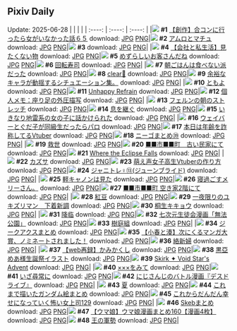 ## Pixiv Daily
Update: 2025-06-28
|      |      |      |
| :----: | :----: | :----: |
|![](https://pixiv.microyu.workers.dev/c/240x480/img-master/img/2025/06/27/00/40/32/132010747_p0_master1200.jpg) **#1** [【創作】合コンに行ったら女がいなかった話６５](https://www.pixiv.net/artworks/132010747) download: [JPG](https://pixiv.microyu.workers.dev/img-original/img/2025/06/27/00/40/32/132010747_p0.jpg) [PNG](https://pixiv.microyu.workers.dev/img-original/img/2025/06/27/00/40/32/132010747_p0.png)|![](https://pixiv.microyu.workers.dev/c/240x480/img-master/img/2025/06/26/00/00/04/131973943_p0_master1200.jpg) **#2** [アムロとマチュ](https://www.pixiv.net/artworks/131973943) download: [JPG](https://pixiv.microyu.workers.dev/img-original/img/2025/06/26/00/00/04/131973943_p0.jpg) [PNG](https://pixiv.microyu.workers.dev/img-original/img/2025/06/26/00/00/04/131973943_p0.png)|![](https://s.pximg.net/common/images/limit_unviewable_s.png) **#3** [](https://www.pixiv.net/artworks/132022678) download: [JPG](https://s.pximg.net/common/images/limit_unviewable_s.png) [PNG](https://s.pximg.net/common/images/limit_unviewable_s.png)|
|![](https://pixiv.microyu.workers.dev/c/240x480/img-master/img/2025/06/27/12/00/14/132022240_p0_master1200.jpg) **#4** [【会社と私生活】見たくない物](https://www.pixiv.net/artworks/132022240) download: [JPG](https://pixiv.microyu.workers.dev/img-original/img/2025/06/27/12/00/14/132022240_p0.jpg) [PNG](https://pixiv.microyu.workers.dev/img-original/img/2025/06/27/12/00/14/132022240_p0.png)|![](https://pixiv.microyu.workers.dev/c/240x480/img-master/img/2025/06/27/07/30/02/132018020_p0_master1200.jpg) **#5** [めずらしいお客さんだね](https://www.pixiv.net/artworks/132018020) download: [JPG](https://pixiv.microyu.workers.dev/img-original/img/2025/06/27/07/30/02/132018020_p0.jpg) [PNG](https://pixiv.microyu.workers.dev/img-original/img/2025/06/27/07/30/02/132018020_p0.png)|![](https://pixiv.microyu.workers.dev/c/240x480/img-master/img/2025/06/26/20/30/02/132000055_p0_master1200.jpg) **#6** [回転寿司](https://www.pixiv.net/artworks/132000055) download: [JPG](https://pixiv.microyu.workers.dev/img-original/img/2025/06/26/20/30/02/132000055_p0.jpg) [PNG](https://pixiv.microyu.workers.dev/img-original/img/2025/06/26/20/30/02/132000055_p0.png)|
|![](https://pixiv.microyu.workers.dev/c/240x480/img-master/img/2025/06/26/17/00/04/131993280_p0_master1200.jpg) **#7** [朝ごはんは食べない派だった](https://www.pixiv.net/artworks/131993280) download: [JPG](https://pixiv.microyu.workers.dev/img-original/img/2025/06/26/17/00/04/131993280_p0.jpg) [PNG](https://pixiv.microyu.workers.dev/img-original/img/2025/06/26/17/00/04/131993280_p0.png)|![](https://pixiv.microyu.workers.dev/c/240x480/img-master/img/2025/06/26/00/34/01/131975792_p0_master1200.jpg) **#8** [clear🤍](https://www.pixiv.net/artworks/131975792) download: [JPG](https://pixiv.microyu.workers.dev/img-original/img/2025/06/26/00/34/01/131975792_p0.jpg) [PNG](https://pixiv.microyu.workers.dev/img-original/img/2025/06/26/00/34/01/131975792_p0.png)|![](https://pixiv.microyu.workers.dev/c/240x480/img-master/img/2025/06/26/19/56/55/131997990_p0_master1200.jpg) **#9** [余裕なキャラが動揺するシチュエーション集。](https://www.pixiv.net/artworks/131997990) download: [JPG](https://pixiv.microyu.workers.dev/img-original/img/2025/06/26/19/56/55/131997990_p0.jpg) [PNG](https://pixiv.microyu.workers.dev/img-original/img/2025/06/26/19/56/55/131997990_p0.png)|
|![](https://pixiv.microyu.workers.dev/c/240x480/img-master/img/2025/06/26/02/30/01/131978989_p0_master1200.jpg) **#10** [ともよ](https://www.pixiv.net/artworks/131978989) download: [JPG](https://pixiv.microyu.workers.dev/img-original/img/2025/06/26/02/30/01/131978989_p0.jpg) [PNG](https://pixiv.microyu.workers.dev/img-original/img/2025/06/26/02/30/01/131978989_p0.png)|![](https://pixiv.microyu.workers.dev/c/240x480/img-master/img/2025/06/27/19/49/35/132033764_p0_master1200.jpg) **#11** [Unhappy Refrain](https://www.pixiv.net/artworks/132033764) download: [JPG](https://pixiv.microyu.workers.dev/img-original/img/2025/06/27/19/49/35/132033764_p0.jpg) [PNG](https://pixiv.microyu.workers.dev/img-original/img/2025/06/27/19/49/35/132033764_p0.png)|![](https://pixiv.microyu.workers.dev/c/240x480/img-master/img/2025/06/26/06/00/06/131982040_p0_master1200.jpg) **#12** [個人メモ：座り足の外圧描写](https://www.pixiv.net/artworks/131982040) download: [JPG](https://pixiv.microyu.workers.dev/img-original/img/2025/06/26/06/00/06/131982040_p0.jpg) [PNG](https://pixiv.microyu.workers.dev/img-original/img/2025/06/26/06/00/06/131982040_p0.png)|
|![](https://pixiv.microyu.workers.dev/c/240x480/img-master/img/2025/06/26/00/00/20/131974080_p0_master1200.jpg) **#13** [フェルンの朝のストレッチ](https://www.pixiv.net/artworks/131974080) download: [JPG](https://pixiv.microyu.workers.dev/img-original/img/2025/06/26/00/00/20/131974080_p0.jpg) [PNG](https://pixiv.microyu.workers.dev/img-original/img/2025/06/26/00/00/20/131974080_p0.png)|![](https://pixiv.microyu.workers.dev/c/240x480/img-master/img/2025/06/27/00/02/44/132009237_p0_master1200.jpg) **#14** [息を継ぐ](https://www.pixiv.net/artworks/132009237) download: [JPG](https://pixiv.microyu.workers.dev/img-original/img/2025/06/27/00/02/44/132009237_p0.jpg) [PNG](https://pixiv.microyu.workers.dev/img-original/img/2025/06/27/00/02/44/132009237_p0.png)|![](https://pixiv.microyu.workers.dev/c/240x480/img-master/img/2025/06/27/17/00/16/132028270_p0_master1200.jpg) **#15** [いきなり地雷系の女の子に話かけられた](https://www.pixiv.net/artworks/132028270) download: [JPG](https://pixiv.microyu.workers.dev/img-original/img/2025/06/27/17/00/16/132028270_p0.jpg) [PNG](https://pixiv.microyu.workers.dev/img-original/img/2025/06/27/17/00/16/132028270_p0.png)|
|![](https://pixiv.microyu.workers.dev/c/240x480/img-master/img/2025/06/27/23/07/16/132042231_p0_master1200.jpg) **#16** [ウェイバーとぐだ子が同級生だったらパロ](https://www.pixiv.net/artworks/132042231) download: [JPG](https://pixiv.microyu.workers.dev/img-original/img/2025/06/27/23/07/16/132042231_p0.jpg) [PNG](https://pixiv.microyu.workers.dev/img-original/img/2025/06/27/23/07/16/132042231_p0.png)|![](https://pixiv.microyu.workers.dev/c/240x480/img-master/img/2025/06/26/21/03/16/132001472_p0_master1200.jpg) **#17** [本日は年齢を詐称してるVtuber](https://www.pixiv.net/artworks/132001472) download: [JPG](https://pixiv.microyu.workers.dev/img-original/img/2025/06/26/21/03/16/132001472_p0.jpg) [PNG](https://pixiv.microyu.workers.dev/img-original/img/2025/06/26/21/03/16/132001472_p0.png)|![](https://pixiv.microyu.workers.dev/c/240x480/img-master/img/2025/06/26/19/57/36/131998685_p0_master1200.jpg) **#18** [ニーゴまとめ㊴](https://www.pixiv.net/artworks/131998685) download: [JPG](https://pixiv.microyu.workers.dev/img-original/img/2025/06/26/19/57/36/131998685_p0.jpg) [PNG](https://pixiv.microyu.workers.dev/img-original/img/2025/06/26/19/57/36/131998685_p0.png)|
|![](https://pixiv.microyu.workers.dev/c/240x480/img-master/img/2025/06/26/12/21/58/131988184_p0_master1200.jpg) **#19** [救世](https://www.pixiv.net/artworks/131988184) download: [JPG](https://pixiv.microyu.workers.dev/img-original/img/2025/06/26/12/21/58/131988184_p0.jpg) [PNG](https://pixiv.microyu.workers.dev/img-original/img/2025/06/26/12/21/58/131988184_p0.png)|![](https://pixiv.microyu.workers.dev/c/240x480/img-master/img/2025/06/26/11/56/05/131987539_p0_master1200.jpg) **#20** [■■市■■町　古い民家にて](https://www.pixiv.net/artworks/131987539) download: [JPG](https://pixiv.microyu.workers.dev/img-original/img/2025/06/26/11/56/05/131987539_p0.jpg) [PNG](https://pixiv.microyu.workers.dev/img-original/img/2025/06/26/11/56/05/131987539_p0.png)|![](https://pixiv.microyu.workers.dev/c/240x480/img-master/img/2025/06/26/00/00/24/131974101_p0_master1200.jpg) **#21** [Where the Eclipse Falls](https://www.pixiv.net/artworks/131974101) download: [JPG](https://pixiv.microyu.workers.dev/img-original/img/2025/06/26/00/00/24/131974101_p0.jpg) [PNG](https://pixiv.microyu.workers.dev/img-original/img/2025/06/26/00/00/24/131974101_p0.png)|
|![](https://pixiv.microyu.workers.dev/c/240x480/img-master/img/2025/06/27/00/00/14/132008835_p0_master1200.jpg) **#22** [カズサ](https://www.pixiv.net/artworks/132008835) download: [JPG](https://pixiv.microyu.workers.dev/img-original/img/2025/06/27/00/00/14/132008835_p0.jpg) [PNG](https://pixiv.microyu.workers.dev/img-original/img/2025/06/27/00/00/14/132008835_p0.png)|![](https://pixiv.microyu.workers.dev/c/240x480/img-master/img/2025/06/27/21/12/21/132037392_p0_master1200.jpg) **#23** [萌え声女子高生Vtuberの作り方](https://www.pixiv.net/artworks/132037392) download: [JPG](https://pixiv.microyu.workers.dev/img-original/img/2025/06/27/21/12/21/132037392_p0.jpg) [PNG](https://pixiv.microyu.workers.dev/img-original/img/2025/06/27/21/12/21/132037392_p0.png)|![](https://pixiv.microyu.workers.dev/c/240x480/img-master/img/2025/06/26/20/28/07/131999982_p0_master1200.jpg) **#24** [ジャニトレ♀⑬(ジューンブライド)](https://www.pixiv.net/artworks/131999982) download: [JPG](https://pixiv.microyu.workers.dev/img-original/img/2025/06/26/20/28/07/131999982_p0.jpg) [PNG](https://pixiv.microyu.workers.dev/img-original/img/2025/06/26/20/28/07/131999982_p0.png)|
|![](https://pixiv.microyu.workers.dev/c/240x480/img-master/img/2025/06/26/12/56/04/131988784_p0_master1200.jpg) **#25** [軽キャノンは見た](https://www.pixiv.net/artworks/131988784) download: [JPG](https://pixiv.microyu.workers.dev/img-original/img/2025/06/26/12/56/04/131988784_p0.jpg) [PNG](https://pixiv.microyu.workers.dev/img-original/img/2025/06/26/12/56/04/131988784_p0.png)|![](https://pixiv.microyu.workers.dev/c/240x480/img-master/img/2025/06/26/19/49/50/131998288_p0_master1200.jpg) **#26** [寝過ごすメリーさん。](https://www.pixiv.net/artworks/131998288) download: [JPG](https://pixiv.microyu.workers.dev/img-original/img/2025/06/26/19/49/50/131998288_p0.jpg) [PNG](https://pixiv.microyu.workers.dev/img-original/img/2025/06/26/19/49/50/131998288_p0.png)|![](https://pixiv.microyu.workers.dev/c/240x480/img-master/img/2025/06/27/12/16/11/132022697_p0_master1200.jpg) **#27** [■■市■■町 空き家2階にて](https://www.pixiv.net/artworks/132022697) download: [JPG](https://pixiv.microyu.workers.dev/img-original/img/2025/06/27/12/16/11/132022697_p0.jpg) [PNG](https://pixiv.microyu.workers.dev/img-original/img/2025/06/27/12/16/11/132022697_p0.png)|
|![](https://pixiv.microyu.workers.dev/c/240x480/img-master/img/2025/06/27/00/00/09/132008793_p0_master1200.jpg) **#28** [紅豆](https://www.pixiv.net/artworks/132008793) download: [JPG](https://pixiv.microyu.workers.dev/img-original/img/2025/06/27/00/00/09/132008793_p0.jpg) [PNG](https://pixiv.microyu.workers.dev/img-original/img/2025/06/27/00/00/09/132008793_p0.png)|![](https://pixiv.microyu.workers.dev/c/240x480/img-master/img/2025/06/26/01/30/26/131977607_p0_master1200.jpg) **#29** [一夜限りのユキズリマン　下着新調](https://www.pixiv.net/artworks/131977607) download: [JPG](https://pixiv.microyu.workers.dev/img-original/img/2025/06/26/01/30/26/131977607_p0.jpg) [PNG](https://pixiv.microyu.workers.dev/img-original/img/2025/06/26/01/30/26/131977607_p0.png)|![](https://pixiv.microyu.workers.dev/c/240x480/img-master/img/2025/06/27/00/03/24/132009276_p0_master1200.jpg) **#30** [桐生キキョウ](https://www.pixiv.net/artworks/132009276) download: [JPG](https://pixiv.microyu.workers.dev/img-original/img/2025/06/27/00/03/24/132009276_p0.jpg) [PNG](https://pixiv.microyu.workers.dev/img-original/img/2025/06/27/00/03/24/132009276_p0.png)|
|![](https://pixiv.microyu.workers.dev/c/240x480/img-master/img/2025/06/26/00/00/05/131973950_p0_master1200.jpg) **#31** [降临](https://www.pixiv.net/artworks/131973950) download: [JPG](https://pixiv.microyu.workers.dev/img-original/img/2025/06/26/00/00/05/131973950_p0.jpg) [PNG](https://pixiv.microyu.workers.dev/img-original/img/2025/06/26/00/00/05/131973950_p0.png)|![](https://pixiv.microyu.workers.dev/c/240x480/img-master/img/2025/06/26/20/29/47/132000040_p0_master1200.jpg) **#32** [七次元生徒会漫画「無法公園」](https://www.pixiv.net/artworks/132000040) download: [JPG](https://pixiv.microyu.workers.dev/img-original/img/2025/06/26/20/29/47/132000040_p0.jpg) [PNG](https://pixiv.microyu.workers.dev/img-original/img/2025/06/26/20/29/47/132000040_p0.png)|![](https://pixiv.microyu.workers.dev/c/240x480/img-master/img/2025/06/26/00/00/06/131973960_p0_master1200.jpg) **#33** [樹庭組](https://www.pixiv.net/artworks/131973960) download: [JPG](https://pixiv.microyu.workers.dev/img-original/img/2025/06/26/00/00/06/131973960_p0.jpg) [PNG](https://pixiv.microyu.workers.dev/img-original/img/2025/06/26/00/00/06/131973960_p0.png)|
|![](https://pixiv.microyu.workers.dev/c/240x480/img-master/img/2025/06/26/22/41/10/132005603_p0_master1200.jpg) **#34** [ジークアクスまとめ](https://www.pixiv.net/artworks/132005603) download: [JPG](https://pixiv.microyu.workers.dev/img-original/img/2025/06/26/22/41/10/132005603_p0.jpg) [PNG](https://pixiv.microyu.workers.dev/img-original/img/2025/06/26/22/41/10/132005603_p0.png)|![](https://pixiv.microyu.workers.dev/c/240x480/img-master/img/2025/06/26/01/54/46/131978177_p0_master1200.jpg) **#35** [【小春と湊】次にくるマンガ大賞、ノミネートされました！](https://www.pixiv.net/artworks/131978177) download: [JPG](https://pixiv.microyu.workers.dev/img-original/img/2025/06/26/01/54/46/131978177_p0.jpg) [PNG](https://pixiv.microyu.workers.dev/img-original/img/2025/06/26/01/54/46/131978177_p0.png)|![](https://pixiv.microyu.workers.dev/c/240x480/img-master/img/2025/06/27/07/04/43/132017621_p0_master1200.jpg) **#36** [絡新婦](https://www.pixiv.net/artworks/132017621) download: [JPG](https://pixiv.microyu.workers.dev/img-original/img/2025/06/27/07/04/43/132017621_p0.jpg) [PNG](https://pixiv.microyu.workers.dev/img-original/img/2025/06/27/07/04/43/132017621_p0.png)|
|![](https://pixiv.microyu.workers.dev/c/240x480/img-master/img/2025/06/26/18/30/53/131995941_p0_master1200.jpg) **#37** [【web再録】かみかくし](https://www.pixiv.net/artworks/131995941) download: [JPG](https://pixiv.microyu.workers.dev/img-original/img/2025/06/26/18/30/53/131995941_p0.jpg) [PNG](https://pixiv.microyu.workers.dev/img-original/img/2025/06/26/18/30/53/131995941_p0.png)|![](https://pixiv.microyu.workers.dev/c/240x480/img-master/img/2025/06/26/20/46/54/132000702_p0_master1200.jpg) **#38** [黒亞めあ様生誕祭イラスト](https://www.pixiv.net/artworks/132000702) download: [JPG](https://pixiv.microyu.workers.dev/img-original/img/2025/06/26/20/46/54/132000702_p0.jpg) [PNG](https://pixiv.microyu.workers.dev/img-original/img/2025/06/26/20/46/54/132000702_p0.png)|![](https://pixiv.microyu.workers.dev/c/240x480/img-master/img/2025/06/27/18/24/43/132030895_p0_master1200.jpg) **#39** [Skirk ✦  Void Star's Advent](https://www.pixiv.net/artworks/132030895) download: [JPG](https://pixiv.microyu.workers.dev/img-original/img/2025/06/27/18/24/43/132030895_p0.jpg) [PNG](https://pixiv.microyu.workers.dev/img-original/img/2025/06/27/18/24/43/132030895_p0.png)|
|![](https://pixiv.microyu.workers.dev/c/240x480/img-master/img/2025/06/26/22/15/14/132004491_p0_master1200.jpg) **#40** [×××をみて](https://www.pixiv.net/artworks/132004491) download: [JPG](https://pixiv.microyu.workers.dev/img-original/img/2025/06/26/22/15/14/132004491_p0.jpg) [PNG](https://pixiv.microyu.workers.dev/img-original/img/2025/06/26/22/15/14/132004491_p0.png)|![](https://pixiv.microyu.workers.dev/c/240x480/img-master/img/2025/06/26/15/32/09/131991608_p0_master1200.jpg) **#41** [いざ尋常に](https://www.pixiv.net/artworks/131991608) download: [JPG](https://pixiv.microyu.workers.dev/img-original/img/2025/06/26/15/32/09/131991608_p0.jpg) [PNG](https://pixiv.microyu.workers.dev/img-original/img/2025/06/26/15/32/09/131991608_p0.png)|![](https://pixiv.microyu.workers.dev/c/240x480/img-master/img/2025/06/27/20/01/56/132034460_p0_master1200.jpg) **#42** [にじさんじのバトル漫画『デスドライブ』](https://www.pixiv.net/artworks/132034460) download: [JPG](https://pixiv.microyu.workers.dev/img-original/img/2025/06/27/20/01/56/132034460_p0.jpg) [PNG](https://pixiv.microyu.workers.dev/img-original/img/2025/06/27/20/01/56/132034460_p0.png)|
|![](https://pixiv.microyu.workers.dev/c/240x480/img-master/img/2025/06/27/00/30/02/132010308_p0_master1200.jpg) **#43** [夏](https://www.pixiv.net/artworks/132010308) download: [JPG](https://pixiv.microyu.workers.dev/img-original/img/2025/06/27/00/30/02/132010308_p0.jpg) [PNG](https://pixiv.microyu.workers.dev/img-original/img/2025/06/27/00/30/02/132010308_p0.png)|![](https://pixiv.microyu.workers.dev/c/240x480/img-master/img/2025/06/26/00/01/24/131974302_p0_master1200.jpg) **#44** [これまで描いたガンダム絵まとめ](https://www.pixiv.net/artworks/131974302) download: [JPG](https://pixiv.microyu.workers.dev/img-original/img/2025/06/26/00/01/24/131974302_p0.jpg) [PNG](https://pixiv.microyu.workers.dev/img-original/img/2025/06/26/00/01/24/131974302_p0.png)|![](https://pixiv.microyu.workers.dev/c/240x480/img-master/img/2025/06/26/17/07/09/131993512_p0_master1200.jpg) **#45** [これからだんだん幸せになっていく怖い女上司129](https://www.pixiv.net/artworks/131993512) download: [JPG](https://pixiv.microyu.workers.dev/img-original/img/2025/06/26/17/07/09/131993512_p0.jpg) [PNG](https://pixiv.microyu.workers.dev/img-original/img/2025/06/26/17/07/09/131993512_p0.png)|
|![](https://pixiv.microyu.workers.dev/c/240x480/img-master/img/2025/06/26/21/55/25/132003478_p0_master1200.jpg) **#46** [Skebまとめ](https://www.pixiv.net/artworks/132003478) download: [JPG](https://pixiv.microyu.workers.dev/img-original/img/2025/06/26/21/55/25/132003478_p0.jpg) [PNG](https://pixiv.microyu.workers.dev/img-original/img/2025/06/26/21/55/25/132003478_p0.png)|![](https://pixiv.microyu.workers.dev/c/240x480/img-master/img/2025/06/27/07/30/04/132018031_p0_master1200.jpg) **#47** [【ウマ娘】ウマ娘漫画まとめ160【漫画4枚】](https://www.pixiv.net/artworks/132018031) download: [JPG](https://pixiv.microyu.workers.dev/img-original/img/2025/06/27/07/30/04/132018031_p0.jpg) [PNG](https://pixiv.microyu.workers.dev/img-original/img/2025/06/27/07/30/04/132018031_p0.png)|![](https://pixiv.microyu.workers.dev/c/240x480/img-master/img/2025/06/26/00/02/48/131974448_p0_master1200.jpg) **#48** [王の軍勢](https://www.pixiv.net/artworks/131974448) download: [JPG](https://pixiv.microyu.workers.dev/img-original/img/2025/06/26/00/02/48/131974448_p0.jpg) [PNG](https://pixiv.microyu.workers.dev/img-original/img/2025/06/26/00/02/48/131974448_p0.png)|
